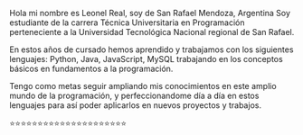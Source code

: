 Hola mi nombre es Leonel Real, soy de San Rafael Mendoza, Argentina
Soy estudiante de la carrera Técnica Universitaria en Programación perteneciente a la Universidad Tecnológica Nacional 
regional de San Rafael.

En estos años de cursado hemos aprendido y trabajamos con los siguientes lenguajes: Python, Java, JavaScript, MySQL
trabajando en los conceptos básicos en fundamentos a la programación.

Tengo como metas seguir ampliando mis conocimientos en este amplio mundo de la programación, y perfeccionandome día a día
en estos lenguajes para así poder aplicarlos en nuevos proyectos y trabajos.

 ⭐⭐⭐⭐⭐⭐⭐⭐⭐⭐⭐⭐⭐⭐⭐⭐⭐⭐⭐⭐⭐
